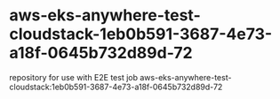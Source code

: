 # aws-eks-anywhere-test-cloudstack-1eb0b591-3687-4e73-a18f-0645b732d89d-72
repository for use with E2E test job aws-eks-anywhere-test-cloudstack:1eb0b591-3687-4e73-a18f-0645b732d89d-72
